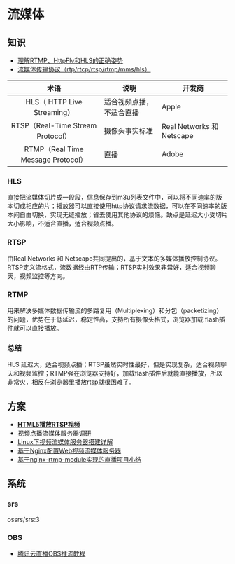 # 流媒体

## 知识
* [理解RTMP、HttpFlv和HLS的正确姿势](https://www.jianshu.com/p/32417d8ee5b6)
* [流媒体传输协议（rtp/rtcp/rtsp/rtmp/mms/hls）](https://zhuanlan.zhihu.com/p/27442401)

| 术语 | 说明 | 开发商 |
| :-: | - | - |
| HLS（ HTTP Live Streaming） | 适合视频点播，不适合直播 | Apple |
| RTSP（Real-Time Stream Protocol） | 摄像头事实标准 | Real Networks 和 Netscape |
| RTMP（Real Time Message Protocol） | 直播 | Adobe |

### HLS
直接把流媒体切片成一段段，信息保存到m3u列表文件中，可以将不同速率的版本切成相应的片；播放器可以直接使用http协议请求流数据，可以在不同速率的版本间自由切换，实现无缝播放；省去使用其他协议的烦恼。缺点是延迟大小受切片大小影响，不适合直播，适合视频点播。

### RTSP
由Real Networks 和 Netscape共同提出的，基于文本的多媒体播放控制协议。RTSP定义流格式，流数据经由RTP传输；RTSP实时效果非常好，适合视频聊天，视频监控等方向。

### RTMP
用来解决多媒体数据传输流的多路复用（Multiplexing）和分包（packetizing）的问题，优势在于低延迟，稳定性高，支持所有摄像头格式，浏览器加载 flash插件就可以直接播放。

### 总结
HLS 延迟大，适合视频点播；RTSP虽然实时性最好，但是实现复杂，适合视频聊天和视频监控；RTMP强在浏览器支持好，加载flash插件后就能直接播放，所以非常火，相反在浏览器里播放rtsp就很困难了。

## 方案
* **[HTML5播放RTSP视频](https://zhuanlan.zhihu.com/p/75406976)**
* [视频点播流媒体服务器调研](https://www.qingtingip.com/h_251689.html)
* [Linux下视频流媒体服务器搭建详解](https://blog.csdn.net/u011596455/article/details/79431116)
* [基于Nginx配置Web视频流媒体服务器](https://leefige.github.io/2019/03/05/%E5%9F%BA%E4%BA%8ENginx%E9%85%8D%E7%BD%AEWeb%E8%A7%86%E9%A2%91%E6%B5%81%E5%AA%92%E4%BD%93%E6%9C%8D%E5%8A%A1%E5%99%A8/)
* [基于nginx-rtmp-module实现的直播项目小结](https://juejin.im/post/5d2182b75188250501476c17)

## 系统
### srs
ossrs/srs:3
### OBS
* [腾讯云直播OBS推流教程](https://www.jianshu.com/p/bf4066028882)
